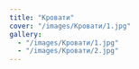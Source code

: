```yaml
---
title: "Кровати"
cover: "/images/Кровати/1.jpg"
gallery:
  - "/images/Кровати/1.jpg"
  - "/images/Кровати/2.jpg"
---
```


>
